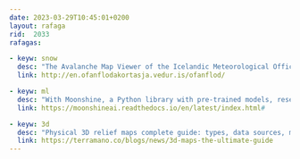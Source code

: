 ```yaml
---
date: 2023-03-29T10:45:01+0200
layout: rafaga
rid:  2033
rafagas:

- keyw: snow
  desc: "The Avalanche Map Viewer of the Icelandic Meteorological Office publishes snow depth and avalanche records to measure lengths and areas"
  link: http://en.ofanflodakortasja.vedur.is/ofanflod/

- keyw: ml
  desc: "With Moonshine, a Python library with pre-trained models, researchers and developers can create new remote sensing machine learning models with their data"
  link: https://moonshineai.readthedocs.io/en/latest/index.html#

- keyw: 3d
  desc: "Physical 3D relief maps complete guide: types, data sources, materials, how to make them, or where to buy them"
  link: https://terramano.co/blogs/news/3d-maps-the-ultimate-guide
---
```



